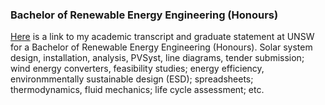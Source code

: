 ### Bachelor of Renewable Energy Engineering (Honours)

[Here](https://drive.google.com/open?id=18F3vDttVxwp3f9c6UVplVzRweKP7S4oe) is a link to my academic transcript and graduate statement at UNSW for a Bachelor of Renewable Energy Engineering (Honours). Solar system design, installation, analysis, PVSyst, line diagrams, tender submission; wind energy converters, feasibility studies; energy efficiency, environmmentally sustainable design (ESD); spreadsheets; thermodynamics, fluid mechanics; life cycle assessment; etc.
